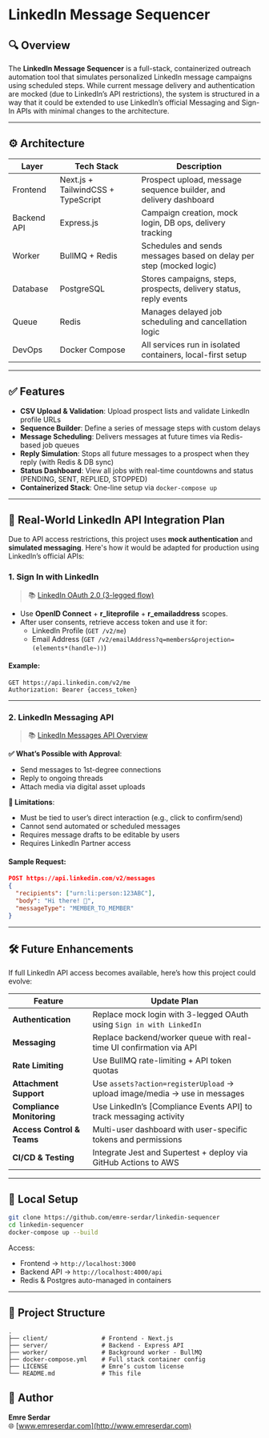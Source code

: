 # LinkedIn Message Sequencer

## 🔍 Overview

The **LinkedIn Message Sequencer** is a full-stack, containerized outreach automation tool that simulates personalized LinkedIn message campaigns using scheduled steps. While current message delivery and authentication are mocked (due to LinkedIn’s API restrictions), the system is structured in a way that it could be extended to use LinkedIn’s official Messaging and Sign-In APIs with minimal changes to the architecture.

---

## ⚙️ Architecture

| Layer        | Tech Stack                        | Description                                                                 |
|--------------|------------------------------------|-----------------------------------------------------------------------------|
| Frontend     | Next.js + TailwindCSS + TypeScript| Prospect upload, message sequence builder, and delivery dashboard          |
| Backend API  | Express.js                         | Campaign creation, mock login, DB ops, delivery tracking                   |
| Worker       | BullMQ + Redis                     | Schedules and sends messages based on delay per step (mocked logic)        |
| Database     | PostgreSQL                         | Stores campaigns, steps, prospects, delivery status, reply events          |
| Queue        | Redis                              | Manages delayed job scheduling and cancellation logic                      |
| DevOps       | Docker Compose                     | All services run in isolated containers, local-first setup                 |

---

## ✅ Features

- **CSV Upload & Validation**: Upload prospect lists and validate LinkedIn profile URLs
- **Sequence Builder**: Define a series of message steps with custom delays
- **Message Scheduling**: Delivers messages at future times via Redis-based job queues
- **Reply Simulation**: Stops all future messages to a prospect when they reply (with Redis & DB sync)
- **Status Dashboard**: View all jobs with real-time countdowns and status (PENDING, SENT, REPLIED, STOPPED)
- **Containerized Stack**: One-line setup via `docker-compose up`

---

## 🔐 Real-World LinkedIn API Integration Plan

Due to API access restrictions, this project uses **mock authentication** and **simulated messaging**. Here's how it would be adapted for production using LinkedIn’s official APIs:

### 1. **Sign In with LinkedIn**
> 📚 [LinkedIn OAuth 2.0 (3-legged flow)](https://learn.microsoft.com/en-us/linkedin/shared/authentication/authentication)

- Use **OpenID Connect** + **r_liteprofile** + **r_emailaddress** scopes.
- After user consents, retrieve access token and use it for:
  - LinkedIn Profile (`GET /v2/me`)
  - Email Address (`GET /v2/emailAddress?q=members&projection=(elements*(handle~))`)

#### Example:
```http
GET https://api.linkedin.com/v2/me
Authorization: Bearer {access_token}
```

---

### 2. **LinkedIn Messaging API**
> 📚 [LinkedIn Messages API Overview](https://learn.microsoft.com/en-us/linkedin/shared/integrations/communications/messages)

**✅ What’s Possible with Approval**:
- Send messages to 1st-degree connections
- Reply to ongoing threads
- Attach media via digital asset uploads

**🚫 Limitations**:
- Must be tied to user’s direct interaction (e.g., click to confirm/send)
- Cannot send automated or scheduled messages
- Requires message drafts to be editable by users
- Requires LinkedIn Partner access

#### Sample Request:
```json
POST https://api.linkedin.com/v2/messages
{
  "recipients": ["urn:li:person:123ABC"],
  "body": "Hi there! 👋",
  "messageType": "MEMBER_TO_MEMBER"
}
```

---

## 🛠 Future Enhancements

If full LinkedIn API access becomes available, here’s how this project could evolve:

| Feature                      | Update Plan                                                                 |
|-----------------------------|------------------------------------------------------------------------------|
| **Authentication**          | Replace mock login with 3-legged OAuth using `Sign in with LinkedIn`        |
| **Messaging**               | Replace backend/worker queue with real-time UI confirmation via API         |
| **Rate Limiting**           | Use BullMQ rate-limiting + API token quotas                                 |
| **Attachment Support**      | Use `assets?action=registerUpload` → upload image/media → use in messages   |
| **Compliance Monitoring**   | Use LinkedIn’s [Compliance Events API] to track messaging activity          |
| **Access Control & Teams**  | Multi-user dashboard with user-specific tokens and permissions              |
| **CI/CD & Testing**         | Integrate Jest and Supertest + deploy via GitHub Actions to AWS             |

---

## 🧪 Local Setup

```bash
git clone https://github.com/emre-serdar/linkedin-sequencer
cd linkedin-sequencer
docker-compose up --build
```

Access:
- Frontend → `http://localhost:3000`
- Backend API → `http://localhost:4000/api`
- Redis & Postgres auto-managed in containers

---

## 📂 Project Structure

```
.
├── client/               # Frontend - Next.js
├── server/               # Backend - Express API
├── worker/               # Background worker - BullMQ
├── docker-compose.yml    # Full stack container config
├── LICENSE               # Emre’s custom license
└── README.md             # This file
```


## 🙋 Author

**Emre Serdar**  
🌐 [www.emreserdar.com](http://www.emreserdar.com)
